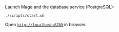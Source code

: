 Launch Mage and the database service (PostgreSQL):

   ```
   ./scripts/start.sh
   ```
 Open [`http://localhost:6789`](http://localhost:6789) in browser.
